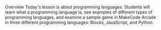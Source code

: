 Overview
Today's lesson is about programming languages. Students will learn what a programming language is, see examples of different types of programming languages, and examine a sample game in MakeCode Arcade in three different programming languages: Blocks, JavaScript, and Python.



